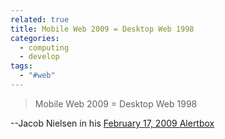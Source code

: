 ```yaml
---
related: true
title: Mobile Web 2009 = Desktop Web 1998
categories:
  - computing
  - develop
tags:
  - "#web"
---
```

> Mobile Web 2009 = Desktop Web 1998

--Jacob Nielsen in his [February 17, 2009 Alertbox][1]

[1]: http://www.useit.com/alertbox/mobile-usability.html

